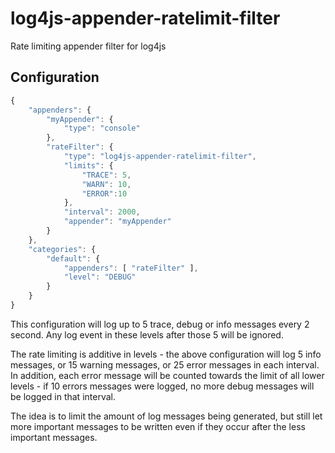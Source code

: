 # log4js-appender-ratelimit-filter
Rate limiting appender filter for log4js


## Configuration

```javascript
{
    "appenders": {
        "myAppender": {
            "type": "console"
        },
        "rateFilter": {
            "type": "log4js-appender-ratelimit-filter",
            "limits": {
                "TRACE": 5,
                "WARN": 10,
                "ERROR":10
            },
            "interval": 2000,
            "appender": "myAppender"
        }
    },
    "categories": {
        "default": {
            "appenders": [ "rateFilter" ],
            "level": "DEBUG"
        }
    }
}
```

This configuration will log up to 5 trace, debug or info messages every 2 second. Any log event in these levels after those 5 will be ignored.

The rate limiting is additive in levels - the above configuration will log 5 info messages, or 15 warning messages, or 25 error messages in each interval.
In addition, each error message will be counted towards the limit of all lower levels - if 10 errors messages were logged, no more debug messages will be logged in that interval.

The idea is to limit the amount of log messages being generated, but still let more important messages to be written even if they occur after the less important messages.